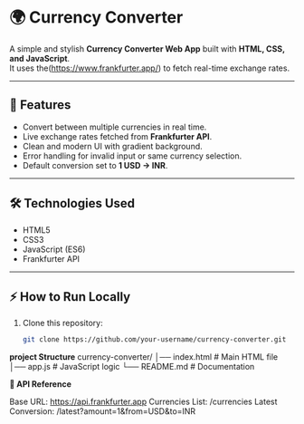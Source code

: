 # 🌍 Currency Converter

A simple and stylish **Currency Converter Web App** built with **HTML, CSS, and JavaScript**.  
It uses the(https://www.frankfurter.app/) to fetch real-time exchange rates.

---

## 🚀 Features
- Convert between multiple currencies in real time.
- Live exchange rates fetched from **Frankfurter API**.
- Clean and modern UI with gradient background.
- Error handling for invalid input or same currency selection.
- Default conversion set to **1 USD → INR**.

---

## 🛠️ Technologies Used
- HTML5  
- CSS3  
- JavaScript (ES6)  
- Frankfurter API  

---

## ⚡ How to Run Locally
1. Clone this repository:
   ```bash
   git clone https://github.com/your-username/currency-converter.git

 **project Structure**
 currency-converter/
│── index.html   # Main HTML file
│── app.js       # JavaScript logic
└── README.md    # Documentation

**📡 API Reference**

Base URL: https://api.frankfurter.app
Currencies List: /currencies
Latest Conversion: /latest?amount=1&from=USD&to=INR


   
